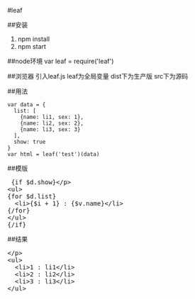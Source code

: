 #leaf

##安装
1. npm install
2. npm start

##node环境
var leaf = require('leaf')

##浏览器
引入leaf.js leaf为全局变量 dist下为生产版 src下为源码

##用法
```
var data = {
  list: [
    {name: li1, sex: 1},
    {name: li2, sex: 2},
    {name: li3, sex: 3}
  ],
  show: true
}
var html = leaf('test')(data)
```

##模版
<xmp>
{if $d.show}
<ul>
{for $d.list}
  <li>{$i + 1} : {$v.name}</li>
{/for}
</ul>
{/if}
</xmp>

##结果
<xmp>
<ul>
  <li>1 : li1</li>
  <li>2 : li2</li>
  <li>3 : li3</li>
</ul>
</xmp>